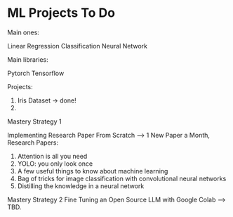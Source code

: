 # ML Projects To Do 

Main ones: 

Linear Regression
Classification 
Neural Network 

Main libraries: 

Pytorch
Tensorflow 

Projects: 

1. Iris Dataset -> done!
2. 

Mastery Strategy 1 

Implementing Research Paper From Scratch --> 1 New Paper a Month, Research Papers:

1. Attention is all you need
2. YOLO: you only look once
3. A few useful things to know about machine learning 
4. Bag of tricks for image classification with convolutional neural networks
5. Distilling the knowledge in a neural network 

Mastery Strategy 2 
Fine Tuning an Open Source LLM with Google Colab --> TBD.
